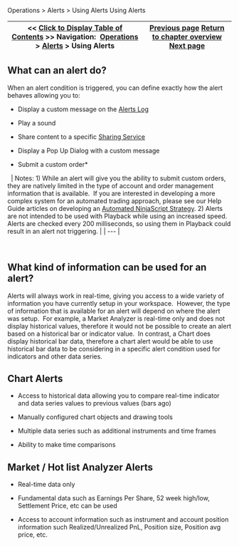 ﻿
Operations > Alerts > Using Alerts
Using Alerts

| << [Click to Display Table of Contents](using_alerts.md) >> **Navigation:**     [Operations](operations.md) > [Alerts](alerts.md) > Using Alerts | [Previous page](alerts.md) [Return to chapter overview](alerts.md) [Next page](alerts_dialog.md) |
| --- | --- |

## What can an alert do?
When an alert condition is triggered, you can define exactly how the alert behaves allowing you to:
- Display a custom message on the [Alerts Log](alerts_log.md)

- Play a sound

- Share content to a specific [Sharing Service](general_section.md)

- Display a Pop Up Dialog with a custom message

- Submit a custom order*

 
| Notes:  1) While an alert will give you the ability to submit custom orders, they are natively limited in the type of account and order management information that is available.  If you are interested in developing a more complex system for an automated trading approach, please see our Help Guide articles on developing an [Automated NinjaScript Strategy](strategy.md). 2) Alerts are not intended to be used with Playback while using an increased speed. Alerts are checked every 200 milliseconds, so using them in Playback could result in an alert not triggering. |
| --- |

 
## What kind of information can be used for an alert?
Alerts will always work in real-time, giving you access to a wide variety of information you have currently setup in your workspace.  However, the type of information that is available for an alert will depend on where the alert was setup.  For example, a Market Analyzer is real-time only and does not display historical values, therefore it would not be possible to create an alert based on a historical bar or indicator value.  In contrast, a Chart does display historical bar data, therefore a chart alert would be able to use historical bar data to be considering in a specific alert condition used for indicators and other data series.
 
## Chart Alerts
- Access to historical data allowing you to compare real-time indicator and data series values to previous values (bars ago)

- Manually configured chart objects and drawing tools

- Multiple data series such as additional instruments and time frames

- Ability to make time comparisons 

## Market / Hot list Analyzer Alerts
- Real-time data only

- Fundamental data such as Earnings Per Share, 52 week high/low, Settlement Price, etc can be used

- Access to account information such as instrument and account position information such Realized/Unrealized PnL, Position size, Position avg price, etc.
